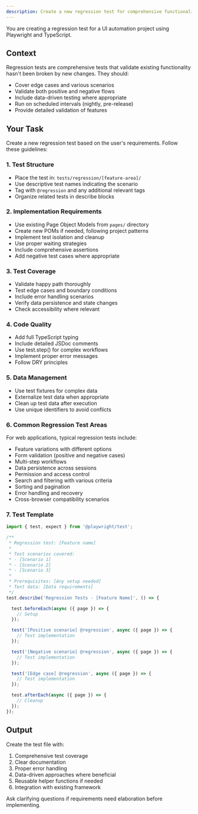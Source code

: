 ```yaml
---
description: Create a new regression test for comprehensive functionality validation
---
```


You are creating a regression test for a UI automation project using Playwright and TypeScript.

## Context

Regression tests are comprehensive tests that validate existing functionality hasn't been broken by new changes. They should:
- Cover edge cases and various scenarios
- Validate both positive and negative flows
- Include data-driven testing where appropriate
- Run on scheduled intervals (nightly, pre-release)
- Provide detailed validation of features

## Your Task

Create a new regression test based on the user's requirements. Follow these guidelines:

### 1. Test Structure
- Place the test in: `tests/regression/[feature-area]/`
- Use descriptive test names indicating the scenario
- Tag with `@regression` and any additional relevant tags
- Organize related tests in describe blocks

### 2. Implementation Requirements
- Use existing Page Object Models from `pages/` directory
- Create new POMs if needed, following project patterns
- Implement test isolation and cleanup
- Use proper waiting strategies
- Include comprehensive assertions
- Add negative test cases where appropriate

### 3. Test Coverage
- Validate happy path thoroughly
- Test edge cases and boundary conditions
- Include error handling scenarios
- Verify data persistence and state changes
- Check accessibility where relevant

### 4. Code Quality
- Add full TypeScript typing
- Include detailed JSDoc comments
- Use test.step() for complex workflows
- Implement proper error messages
- Follow DRY principles

### 5. Data Management
- Use test fixtures for complex data
- Externalize test data when appropriate
- Clean up test data after execution
- Use unique identifiers to avoid conflicts

### 6. Common Regression Test Areas
For web applications, typical regression tests include:
- Feature variations with different options
- Form validation (positive and negative cases)
- Multi-step workflows
- Data persistence across sessions
- Permission and access control
- Search and filtering with various criteria
- Sorting and pagination
- Error handling and recovery
- Cross-browser compatibility scenarios

### 7. Test Template

```typescript
import { test, expect } from '@playwright/test';

/**
 * Regression test: [Feature name]
 *
 * Test scenarios covered:
 * - [Scenario 1]
 * - [Scenario 2]
 * - [Scenario 3]
 *
 * Prerequisites: [Any setup needed]
 * Test data: [Data requirements]
 */
test.describe('Regression Tests - [Feature Name]', () => {

  test.beforeEach(async ({ page }) => {
    // Setup
  });

  test('[Positive scenario] @regression', async ({ page }) => {
    // Test implementation
  });

  test('[Negative scenario] @regression', async ({ page }) => {
    // Test implementation
  });

  test('[Edge case] @regression', async ({ page }) => {
    // Test implementation
  });

  test.afterEach(async ({ page }) => {
    // Cleanup
  });
});
```

## Output

Create the test file with:
1. Comprehensive test coverage
2. Clear documentation
3. Proper error handling
4. Data-driven approaches where beneficial
5. Reusable helper functions if needed
6. Integration with existing framework

Ask clarifying questions if requirements need elaboration before implementing.
